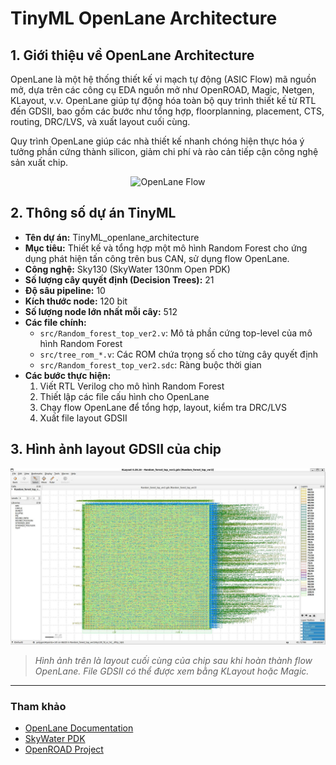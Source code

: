 # TinyML OpenLane Architecture

## 1. Giới thiệu về OpenLane Architecture

OpenLane là một hệ thống thiết kế vi mạch tự động (ASIC Flow) mã nguồn mở, dựa trên các công cụ EDA nguồn mở như OpenROAD, Magic, Netgen, KLayout, v.v. OpenLane giúp tự động hóa toàn bộ quy trình thiết kế từ RTL đến GDSII, bao gồm các bước như tổng hợp, floorplanning, placement, CTS, routing, DRC/LVS, và xuất layout cuối cùng.

Quy trình OpenLane giúp các nhà thiết kế nhanh chóng hiện thực hóa ý tưởng phần cứng thành silicon, giảm chi phí và rào cản tiếp cận công nghệ sản xuất chip.

<p align="center">
  <img src="https://openlane.readthedocs.io/en/latest/_images/flow.png" alt="OpenLane Flow" width="700"/>
</p>

## 2. Thông số dự án TinyML

- **Tên dự án:** TinyML_openlane_architecture
- **Mục tiêu:** Thiết kế và tổng hợp một mô hình Random Forest cho ứng dụng phát hiện tấn công trên bus CAN, sử dụng flow OpenLane.
- **Công nghệ:** Sky130 (SkyWater 130nm Open PDK)
- **Số lượng cây quyết định (Decision Trees):** 21
- **Độ sâu pipeline:** 10
- **Kích thước node:** 120 bit
- **Số lượng node lớn nhất mỗi cây:** 512
- **Các file chính:**
  - `src/Random_forest_top_ver2.v`: Mô tả phần cứng top-level của mô hình Random Forest
  - `src/tree_rom_*.v`: Các ROM chứa trọng số cho từng cây quyết định
  - `src/Random_forest_top_ver2.sdc`: Ràng buộc thời gian
- **Các bước thực hiện:**
  1. Viết RTL Verilog cho mô hình Random Forest
  2. Thiết lập các file cấu hình cho OpenLane
  3. Chạy flow OpenLane để tổng hợp, layout, kiểm tra DRC/LVS
  4. Xuất file layout GDSII

## 3. Hình ảnh layout GDSII của chip

<p align="center">
  <img src="runs/chip_RF.png" alt="GDSII Layout" width="600"/>
</p>

> *Hình ảnh trên là layout cuối cùng của chip sau khi hoàn thành flow OpenLane. File GDSII có thể được xem bằng KLayout hoặc Magic.*

---

### Tham khảo
- [OpenLane Documentation](https://openlane.readthedocs.io/en/latest/)
- [SkyWater PDK](https://skywater-pdk.readthedocs.io/en/main/)
- [OpenROAD Project](https://theopenroadproject.org/)